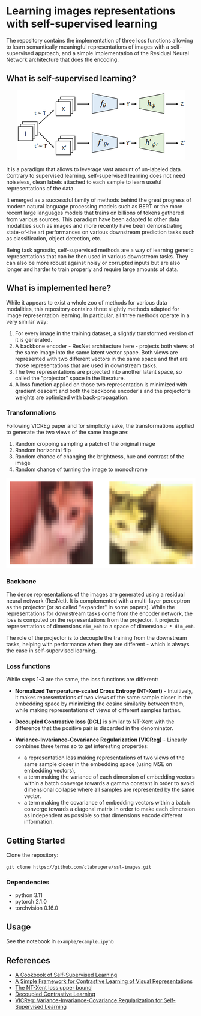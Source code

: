# Learning images representations with self-supervised learning

The repository contains the implementation of three loss functions allowing to learn semantically meaningful representations of images with a self-supervised approach, and a simple implementation of the Residual Neural Network architecture that does the encoding.

## What is self-supervised learning? <a name = "what_is_self_supervised_learning"></a>

<p align="center"><img src="resources/contrastive-learning.png"/></p>

It is a paradigm that allows to leverage vast amount of un-labeled data. Contrary to supervised learning, self-supervised learning does not need noiseless, clean labels attached to each sample to learn useful representations of the data.

It emerged as a successful family of methods behind the great progress of modern natural language processing models such as BERT or the more recent large languages models that trains on billions of tokens gathered from various sources. This paradigm have been adapted to other data modalities such as images and more recently have been demonstrating state-of-the art performances on various downstream prediction tasks such as classification, object detection, etc.

Being task agnostic, self-supervised methods are a way of learning generic representations that can be then used in various downstream tasks. They can also be more robust against noisy or corrupted inputs but are also longer and harder to train properly and require large amounts of data.

## What is implemented here? <a name = "what_is_implemented_here"></a>

While it appears to exist a whole zoo of methods for various data modalities, this repository contains three slightly methods adapted for image representation learning. In particular, all three methods operate in a very similar way:

1. For every image in the training dataset, a slightly transformed version of it is generated.
2. A backbone encoder - ResNet architecture here - projects both views of the same image into the same latent vector space. Both views are represented with two different vectors in the same space and that are those representations that are used in downstream tasks.
3. The two representations are projected into another latent space, so called the "projector" space in the literature.
4. A loss function applied on those two representation is minimized with gradient descent and both the backbone encoder's and the projector's weights are optimized with back-propagation.

### Transformations

Following VICREg paper and for simplicity sake, the transformations applied to generate the two views of the same image are:

1. Random cropping sampling a patch of the original image
2. Random horizontal flip
3. Random chance of changing the brightness, hue and contrast of the image
4. Random chance of turning the image to monochrome

<p align="center"><img src="resources/transformation-example.png"/></p>

### Backbone

The dense representations of the images are generated using a residual neural network (ResNet). It is complemented with a multi-layer perceptron as the projector (or so called "expander" in some papers). While the representations for downstream tasks come from the encoder network, the loss is computed on the representations from the projector. It projects representations of dimensions `dim_emb` to a space of dimension `2 * dim_emb`.

The role of the projector is to decouple the training from the downstream tasks, helping with performance when they are different - which is always the case in self-supervised learning.

### Loss functions

While steps 1-3 are the same, the loss functions are different:

- **Normalized Temperature-scaled Cross Entropy (NT-Xent)** - Intuitively, it makes representations of two views of the same sample closer in the embedding space by minimizing the cosine similarity between them, while making representations of views of different samples farther.

- **Decoupled Contrastive loss (DCL)** is similar to NT-Xent with the difference that the positive pair is discarded in the denominator.

- **Variance-Invariance-Covariance Regularization (VICReg)** - Linearly combines three terms so to get interesting properties:
  - a representation loss making representations of two views of the same sample closer in the embedding space (using MSE on embedding vectors),
  - a term making the variance of each dimension of embedding vectors within a batch converge towards a gamma constant in order to avoid dimensional collapse where all samples are represented by the same vector.
  - a term making the covariance of embedding vectors within a batch converge towards a diagonal matrix in order to make each dimension as independent as possible so that dimensions encode different information.

## Getting Started <a name = "getting_started"></a>

Clone the repository:

`git clone https://github.com/clabrugere/ssl-images.git`

### Dependencies

- python 3.11
- pytorch 2.1.0
- torchvision 0.16.0

## Usage

See the notebook in `example/example.ipynb`

## References <a name = "references"></a>

- [A Cookbook of Self-Supervised Learning](https://arxiv.org/abs/2304.12210)
- [A Simple Framework for Contrastive Learning of Visual Representations](https://arxiv.org/abs/2002.05709)
- [The NT-Xent loss upper bound](https://arxiv.org/abs/2205.03169v1)
- [Decoupled Contrastive Learning](https://arxiv.org/abs/2110.06848)
- [VICReg: Variance-Invariance-Covariance Regularization for Self-Supervised Learning](https://arxiv.org/abs/2105.04906)
